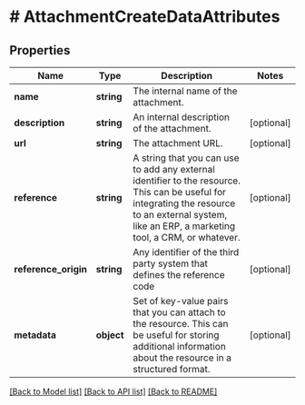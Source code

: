 # # AttachmentCreateDataAttributes

## Properties

Name | Type | Description | Notes
------------ | ------------- | ------------- | -------------
**name** | **string** | The internal name of the attachment. |
**description** | **string** | An internal description of the attachment. | [optional]
**url** | **string** | The attachment URL. | [optional]
**reference** | **string** | A string that you can use to add any external identifier to the resource. This can be useful for integrating the resource to an external system, like an ERP, a marketing tool, a CRM, or whatever. | [optional]
**reference_origin** | **string** | Any identifier of the third party system that defines the reference code | [optional]
**metadata** | **object** | Set of key-value pairs that you can attach to the resource. This can be useful for storing additional information about the resource in a structured format. | [optional]

[[Back to Model list]](../../README.md#models) [[Back to API list]](../../README.md#endpoints) [[Back to README]](../../README.md)

